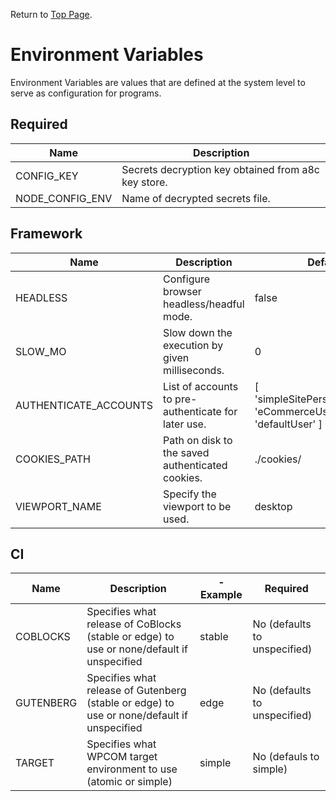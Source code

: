 Return to [Top Page](../README.md).

# Environment Variables

Environment Variables are values that are defined at the system level to serve as configuration for programs.

## Required

| Name            | Description                                         |
| --------------- | --------------------------------------------------- |
| CONFIG_KEY      | Secrets decryption key obtained from a8c key store. |
| NODE_CONFIG_ENV | Name of decrypted secrets file.                     |

## Framework

| Name                  | Description                                         | Default                                                          |
| --------------------- | --------------------------------------------------- | ---------------------------------------------------------------- |
| HEADLESS              | Configure browser headless/headful mode.            | false                                                            |
| SLOW_MO               | Slow down the execution by given milliseconds.      | 0                                                                |
| AUTHENTICATE_ACCOUNTS | List of accounts to pre-authenticate for later use. | [ 'simpleSitePersonalPlanUser', 'eCommerceUser', 'defaultUser' ] |
| COOKIES_PATH          | Path on disk to the saved authenticated cookies.    | ./cookies/                                                       |
| VIEWPORT_NAME         | Specify the viewport to be used.                    | desktop                                                          |

## CI

| Name      | Description                                                                                | - Example | Required                     |
| --------- | ------------------------------------------------------------------------------------------ | --------- | ---------------------------- |
| COBLOCKS  | Specifies what release of CoBlocks (stable or edge) to use or none/default if unspecified  | stable    | No (defaults to unspecified) |
| GUTENBERG | Specifies what release of Gutenberg (stable or edge) to use or none/default if unspecified | edge      | No (defaults to unspecified) |
| TARGET    | Specifies what WPCOM target environment to use (atomic or simple)                          | simple    | No (defauls to simple)       |

<!-- When adding new rows, run the following command to sort the resulting sub-table in alphabetical order:

cd test/e2e/docs
head -n 38 environment_variables.md | tail +33 | sort --field-separator=\| --key=1

Adjust the value of `head -n <x>` to be the last row of the table to be sorted.
Adjust the value of `tail +x` to be the first row of the table to be sorted.

eg. head -n 28 environment_variables.md | tail +27 | sort --field-separator=\| --key=1

-> sorts from row 27 to 28.
 -->
